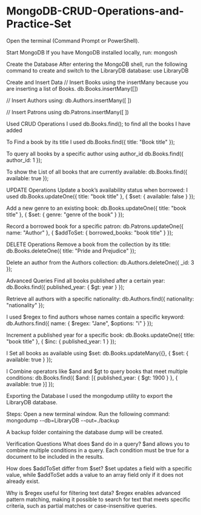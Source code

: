 # MongoDB-CRUD-Operations-and-Practice-Set

Open the terminal (Command Prompt or PowerShell).

Start MongoDB
If you have MongoDB installed locally, run:
mongosh

Create the Database
After entering the MongoDB shell, run the following command to create and switch to the LibraryDB database:
use LibraryDB

Create and Insert Data
// Insert Books using the insertMany because you are inserting a list of Books.
db.Books.insertMany([])

// Insert Authors using:
db.Authors.insertMany([
])

// Insert Patrons using
db.Patrons.insertMany([
])

Used CRUD Operations
I used db.Books.find();
to find all the books I have added

To Find a book by its title I used 
db.Books.find({ title: "Book title" });

To query all books by a specific author using author_id
db.Books.find({ author_id: 1 });

To show the List of all books that are currently available:
db.Books.find({ available: true });

UPDATE Operations
Update a book’s availability status when borrowed:
I used
db.Books.updateOne({ title: "book title" }, { $set: { available: false } });

Add a new genre to an existing book:
db.Books.updateOne({ title: "book title" }, { $set: { genre: "genre of the book" } });

Record a borrowed book for a specific patron:
db.Patrons.updateOne({ name: "Author" }, { $addToSet: { borrowed_books: "book title" } });

DELETE Operations
Remove a book from the collection by its title:
db.Books.deleteOne({ title: "Pride and Prejudice" });

Delete an author from the Authors collection:
db.Authors.deleteOne({ _id: 3 });

Advanced Queries
Find all books published after a certain year:
db.Books.find({ published_year: { $gt: year } });

Retrieve all authors with a specific nationality:
db.Authors.find({ nationality: "nationality" });

I used $regex to find authors whose names contain a specific keyword:
db.Authors.find({ name: { $regex: "Jane", $options: "i" } });

Increment a published year for a specific book:
db.Books.updateOne({ title: "book title" }, { $inc: { published_year: 1 } });

I Set all books as available using $set:
db.Books.updateMany({}, { $set: { available: true } });

I Combine operators like $and and $gt to query books that meet multiple conditions:
db.Books.find({ $and: [{ published_year: { $gt: 1900 } }, { available: true }] });

Exporting the Database
I used the mongodump utility to export the LibraryDB database.

Steps:
Open a new terminal window.
Run the following command:
mongodump --db=LibraryDB --out=./backup

A backup folder containing the database dump will be created.

Verification Questions
What does $and do in a query?
$and allows you to combine multiple conditions in a query. Each condition must be true for a document to be included in the results.

How does $addToSet differ from $set?
$set updates a field with a specific value, while $addToSet adds a value to an array field only if it does not already exist.

Why is $regex useful for filtering text data?
$regex enables advanced pattern matching, making it possible to search for text that meets specific criteria, such as partial matches or case-insensitive queries.